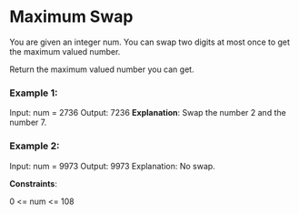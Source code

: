 # Maximum Swap

You are given an integer num. You can swap two digits at most once to get the maximum valued number.

Return the maximum valued number you can get.

 

### Example 1:

Input: num = 2736
Output: 7236
**Explanation**: Swap the number 2 and the number 7.

### Example 2:

Input: num = 9973
Output: 9973
Explanation: No swap.
 

**Constraints**:

0 <= num <= 108
